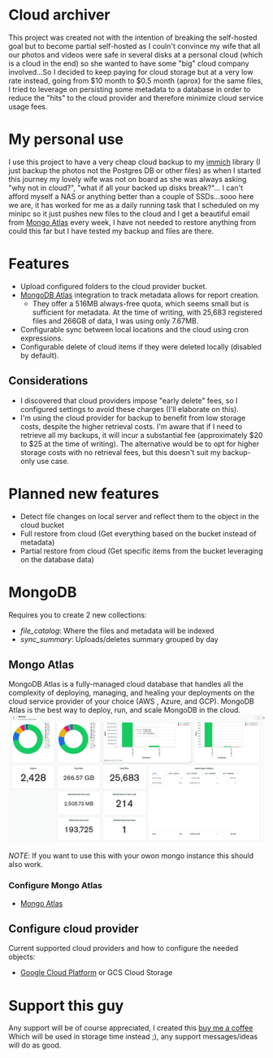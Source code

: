 # Cloud archiver

This project was created not with the intention of breaking the self-hosted goal but to become partial self-hosted as I couln't convince my wife that all our photos and videos were safe in several disks at a personal cloud (which is a cloud in the end) so she wanted to have some "big" cloud company involved...So I decided to keep paying for cloud storage but at a very low rate instead, going from $10 month to $0.5 month (aprox) for the same files, I tried to leverage on persisting some metadata to a database in order to reduce the "hits" to the cloud provider and therefore minimize cloud service usage fees.

# My personal use

I use this project to have a very cheap cloud backup to my [immich](https://immich.app/) library (I just backup the photos not the Postgres DB or other files) as when I started this journey my lovely wife was not on board as she was always asking "why not in cloud?", "what if all your backed up disks break?"... I can't afford myself a NAS or anything better than a couple of SSDs...sooo here we are, it has worked for me as a daily running task that I scheduled on my minipc so it just pushes new files to the cloud and I get a beautiful email from [Mongo Atlas](https://account.mongodb.com/) every week, I have not needed to restore anything from could this far but I have tested my backup and files are there.

# Features

- Upload configured folders to the cloud provider bucket.
- [MongoDB Atlas](https://account.mongodb.com/) integration to track metadata allows for report creation.
    - They offer a 516MB always-free quota, which seems small but is sufficient for metadata. At the time of writing, with 25,683 registered files and 266GB of data, I was using only 7.67MB.
- Configurable sync between local locations and the cloud using cron expressions.
- Configurable delete of cloud items if they were deleted locally (disabled by default).

## Considerations

- I discovered that cloud providers impose "early delete" fees, so I configured settings to avoid these charges (I'll elaborate on this).
- I'm using the cloud provider for backup to benefit from low storage costs, despite the higher retrieval costs. I'm aware that if I need to retrieve all my backups, it will incur a substantial fee (approximately $20 to $25 at the time of writing). The alternative would be to opt for higher storage costs with no retrieval fees, but this doesn't suit my backup-only use case.

# Planned new features

- Detect file changes on local server and reflect them to the object in the cloud bucket
- Full restore from cloud (Get everything based on the bucket instead of metadata)
- Partial restore from cloud (Get specific items from the bucket leveraging on the database data)

# MongoDB

Requires you to create 2 new collections:

- *file_catalog*: Where the files and metadata will be indexed
- *sync_summary*: Uploads/deletes summary grouped by day

## Mongo Atlas

MongoDB Atlas is a fully-managed cloud database that handles all the complexity of deploying, managing, and healing your deployments on the cloud service provider of your choice (AWS , Azure, and GCP). MongoDB Atlas is the best way to deploy, run, and scale MongoDB in the cloud.
![Mongo Atlas report example](./mongo-atlas/ReportExample.png)

*NOTE*: If you want to use this with your owon mongo instance this should also work.

### Configure Mongo Atlas

- [Mongo Atlas](./mongo-atlas/MONGO-ATLAS-README.MD)


## Configure cloud provider

Current supported cloud providers and how to configure the needed objects:

- [Google Cloud Platform](./gcp/GCP-README.MD) or GCS Cloud Storage

# Support this guy

Any support will be of course appreciated, I created this [buy me a coffee](https://www.buymeacoffee.com/ringuerel) Which will be used in storage time instead ;), any support messages/ideas will do as good.